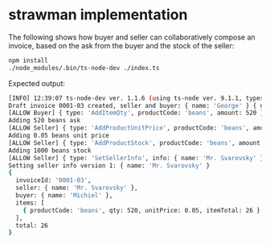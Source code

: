 # strawman implementation

The following shows how buyer and seller can collaboratively compose an invoice, based on the ask from the buyer and the stock of the seller:

```sh
npm install
./node_modules/.bin/ts-node-dev ./index.ts 
```

Expected output:
```sh
[INFO] 12:39:07 ts-node-dev ver. 1.1.6 (using ts-node ver. 9.1.1, typescript ver. 4.3.2)
Draft invoice 0001-03 created, seller and buyer: { name: 'George' } { name: 'Michiel' }
[ALLOW Buyer] { type: 'AddItemQty', productCode: 'beans', amount: 520 }
Adding 520 beans ask
[ALLOW Seller] { type: 'AddProductUnitPrice', productCode: 'beans', amount: 0.05 }
Adding 0.05 beans unit price
[ALLOW Seller] { type: 'AddProductStock', productCode: 'beans', amount: 1000 }
Adding 1000 beans stock
[ALLOW Seller] { type: 'SetSellerInfo', info: { name: 'Mr. Svarovsky' }, version: 1 }
Setting seller info version 1: { name: 'Mr. Svarovsky' }
{
  invoiceId: '0001-03',
  seller: { name: 'Mr. Svarovsky' },
  buyer: { name: 'Michiel' },
  items: [
    { productCode: 'beans', qty: 520, unitPrice: 0.05, itemTotal: 26 }
  ],
  total: 26
}
```
